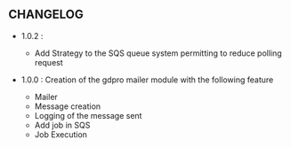 ## CHANGELOG

- 1.0.2 :
    - Add Strategy to the SQS queue system permitting to reduce polling request

- 1.0.0 : Creation of the gdpro mailer module with the following feature
    - Mailer
    - Message creation
    - Logging of the message sent
    - Add job in SQS
    - Job Execution
